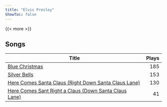 ```yaml
---
title: "Elvis Presley"
ShowToc: false
---
```


{{< more >}}

## Songs
Title | Plays 
----- | -----: 
[Blue Christmas](/songs/blue-christmas) | 185
[Silver Bells](/songs/silver-bells) | 153
[Here Comes Santa Claus (Right Down Santa Claus Lane)](/songs/here-comes-santa-claus-right-down-santa-claus-lane) | 130
[Here Comes Sant Right a Claus (Down Santa Claus Lane)](/songs/here-comes-sant-right-a-claus-down-santa-claus-lane) | 41

